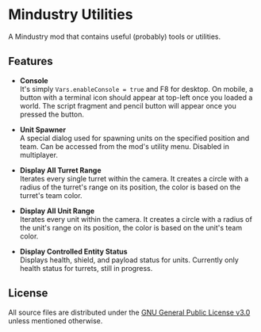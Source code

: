 # Mindustry Utilities

A Mindustry mod that contains useful (probably) tools or utilities.

## Features

- **Console**  
  It's simply `Vars.enableConsole = true` and F8 for desktop. On mobile, a button with a terminal icon should appear at top-left once you loaded a world. The script fragment and pencil button will appear once you pressed the button.

- **Unit Spawner**  
  A special dialog used for spawning units on the specified position and team. Can be accessed from the mod's utility menu. Disabled in multiplayer.

- **Display All Turret Range**  
  Iterates every single turret within the camera. It creates a circle with a radius of the turret's range on its position, the color is based on the turret's team color.

- **Display All Unit Range**  
  Iterates every unit within the camera. It creates a circle with a radius of the unit's range on its position, the color is based on the unit's team color.

- **Display Controlled Entity Status**  
  Displays health, shield, and payload status for units. Currently only health status for turrets, still in progress.

## License

All source files are distributed under the [GNU General Public License v3.0](LICENSE) unless mentioned otherwise.